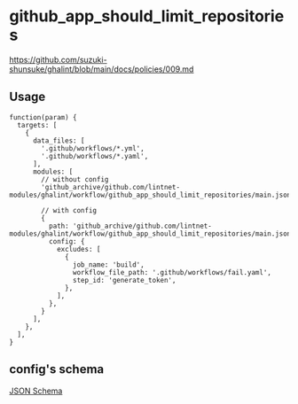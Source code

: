 # github_app_should_limit_repositories

https://github.com/suzuki-shunsuke/ghalint/blob/main/docs/policies/009.md

## Usage

```jsonnet
function(param) {
  targets: [
    {
      data_files: [
        '.github/workflows/*.yml',
        '.github/workflows/*.yaml',
      ],
      modules: [
        // without config
        'github_archive/github.com/lintnet-modules/ghalint/workflow/github_app_should_limit_repositories/main.jsonnet@12aac7476916a42e9de8646ac75c98274cfe8521:v0.3.2',

        // with config
        {
          path: 'github_archive/github.com/lintnet-modules/ghalint/workflow/github_app_should_limit_repositories/main.jsonnet@12aac7476916a42e9de8646ac75c98274cfe8521:v0.3.2',
          config: {
            excludes: [
              {
                job_name: 'build',
                workflow_file_path: '.github/workflows/fail.yaml',
                step_id: 'generate_token',
              },
            ],
          },
        }
      ],
    },
  ],
}
```

## config's schema

[JSON Schema](main_config_schema.json)
